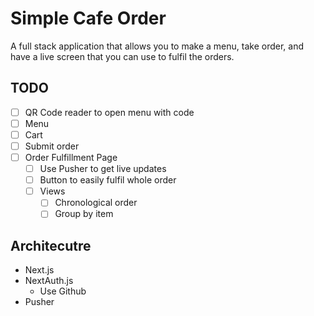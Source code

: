 # Simple Cafe Order

A full stack application that allows you to make a menu, take order, and have a live screen that you
can use to fulfil the orders.

## TODO

-   [ ] QR Code reader to open menu with code
-   [ ] Menu
-   [ ] Cart
-   [ ] Submit order
-   [ ] Order Fulfillment Page
    -   [ ] Use Pusher to get live updates
    -   [ ] Button to easily fulfil whole order
    -   [ ] Views
        -   [ ] Chronological order
        -   [ ] Group by item

## Architecutre

-   Next.js
-   NextAuth.js
    -   Use Github
-   Pusher
